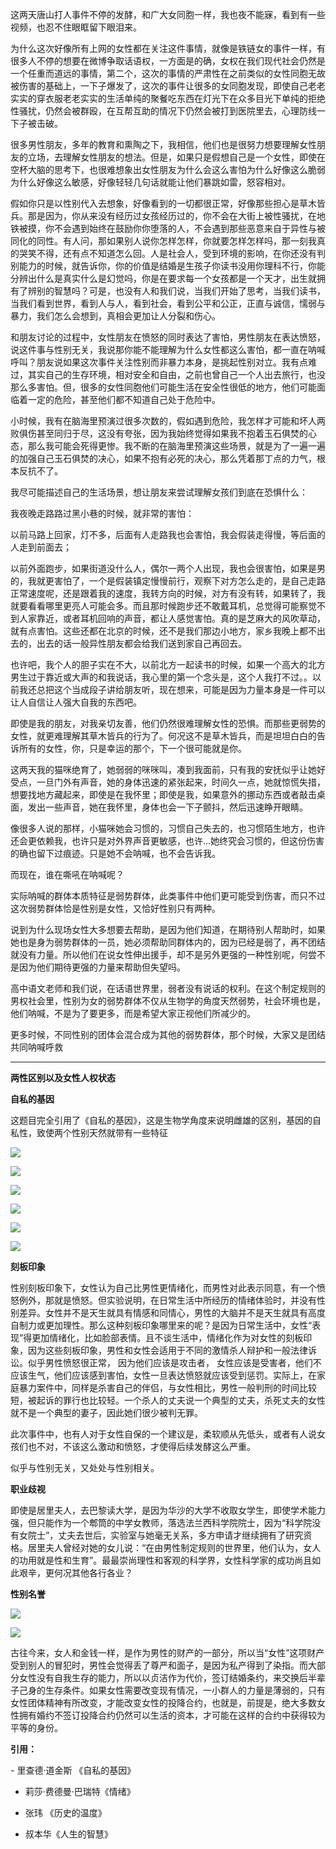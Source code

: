 这两天唐山打人事件不停的发酵，和广大女同胞一样，我也夜不能寐，看到有一些视频，也忍不住眼眶留下眼泪来。

为什么这次好像所有上网的女性都在关注这件事情，就像是铁链女的事件一样，有很多人不停的想要在微博争取话语权，一方面是的确，女权在我们现代社会仍然是一个任重而道远的事情，第二个，这次的事情的严肃性在之前类似的女性同胞无故被伤害的基础上，一下子爆发了，这次的事件让很多的女同胞发现，即使自己老老实实的穿衣服老老实实的生活单纯的聚餐吃东西在灯光下在众多目光下单纯的拒绝性骚扰，仍然会被群殴，在互帮互助的情况下仍然会被打到医院里去，心理防线一下子被击破。

很多男性朋友，多年的教育和熏陶之下，我相信，他们也是很努力想要理解女性朋友的立场，去理解女性朋友的想法。但是，如果只是假想自己是一个女性，即使在空杯大脑的思考下，也很难想象出女性朋友为什么会这么害怕为什么好像这么脆弱为什么好像这么敏感，好像轻轻几句话就能让他们暴跳如雷，怒容相对。

假如你只是以性别代入去想象，好像看到的一切都很正常，好像那些担心是草木皆兵。那是因为，你从来没有经历过女孩经历过的，你不会在大街上被性骚扰，在地铁被摸，你不会遇到始终在鼓励你你堕落的人，不会遇到那些恶意来自于异性与被同化的同性。有人问，那如果别人说你怎样怎样，你就要怎样怎样吗，那一刻我真的哭笑不得，还有点不知道怎么回。人是社会人，受到环境的影响，在你还没有判别能力的时候，就告诉你，你的价值是结婚是生孩子你读书没用你理科不行，你能分辨出什么是真实什么是幻觉吗，你是在要求每一个女孩都是一个天才，出生就拥有了辨别的智慧吗？可是，也没有人和我们说，当我们开始了思考，当我们读书，当我们看到世界，看到人与人，看到社会，看到公平和公正，正直与诚信，懦弱与暴力，我们怎么会想到，真相会更加让人分裂和伤心。


<!---more--->


和朋友讨论的过程中，女性朋友在愤怒的同时表达了害怕，男性朋友在表达愤怒，说这件事与性别无关，我说那你能不能理解为什么女性都这么害怕，都一直在呐喊呼叫？朋友说如果这次事件关注性别而非暴力本身，是挑起性别对立。我有点难过，其实自己的生存环境，相对安全和自由，之前也曾自己一个人出去旅行，也没那么多害怕。但，很多的女性同胞他们可能生活在安全性很低的地方，他们可能面临着一定的危险，甚至他们都不知道自己处于危险中。

小时候，我有在脑海里预演过很多次数的，假如遇到危险，我怎样才可能和坏人两败俱伤甚至同归于尽，这没有夸张，因为我始终觉得如果我不抱着玉石俱焚的心态，那么我可能会死得更惨。我不断的在脑海里预演这些场景，就是为了一遍一遍的加强自己玉石俱焚的决心，如果不抱有必死的决心，那么凭着那丁点的力气，根本反抗不了。

我尽可能描述自己的生活场景，想让朋友来尝试理解女孩们到底在恐惧什么：

我夜晚走路路过黑小巷的时候，就非常的害怕：

以前马路上回家，灯不多，后面有人走路我也会害怕，我会假装走得慢，等后面的人走到前面去；

以前外面跑步，如果街道没什么人，偶尔一两个人出现，我也会很害怕，如果是男的，我就更害怕了，一个是假装镇定慢慢前行，观察下对方怎么走的，是自己走路正常速度呢，还是跟着我的速度，我转方向的时候，对方有没有转，如果转了，我就要看看哪里更亮人可能会多。而且那时候跑步还不敢戴耳机，总觉得可能察觉不到人家靠近，或者耳机回响的声音，都让人感觉害怕。真的是芝麻大的风吹草动，就有点害怕。这些还都在北京的时候，还不是我们那边小地方，家乡我晚上都不出去的，出去的话一般异性朋友都会给我们送到家自己再回去。

也许吧，我个人的胆子实在不大，以前北方一起读书的时候，如果一个高大的北方男生过于靠近或大声的和我说话，我心里的第一个念头是，这个人我打不过。。以前我还总把这个当成段子讲给朋友听，现在想来，可能是因为力量本身是一件可以让人自信让人强大自我的东西吧。

即使是我的朋友，对我亲切友善，他们仍然很难理解女性的恐惧。而那些更弱势的女性，就更难理解其草木皆兵的行为了。何况这不是草木皆兵，而是坦坦白白的告诉所有的女性，你，只是幸运的那个，下一个很可能就是你。

这两天我的猫咪绝育了，她弱弱的咪咪叫，凑到我面前，只有我的安抚似乎让她好受点，一旦门外有声音，她的身体迅速的紧张起来，时间久一点，她就惊慌失措，想要找地方藏起来，即使是在我怀里；即使是我，如果意外的挪动东西或者敲击桌面，发出一些声音，她在我怀里，身体也会一下子颤抖，然后迅速睁开眼睛。  

像很多人说的那样，小猫咪她会习惯的，习惯自己失去的，也习惯陌生地方，也许还会更依赖我，也许只是对外界声音更敏感，也许...她终究会习惯的，但这份伤害的确也留下过痕迹。只是她不会呐喊，也不会告诉我。  

而现在，谁在嘶吼在呐喊呢？

实际呐喊的群体本质特征是弱势群体，此类事件中他们更可能受到伤害，而只不过这次弱势群体恰是性别是女性，又恰好性别只有两种。

说到为什么现场女性大多想要去帮助，是因为他们知道，在期待别人帮助时，如果她也是身为弱势群体的一员，她必须帮助同群体内的，因为已经是弱了，再不团结就没有力量。所以他们在说女性伸出援手，却不是另外更强的一种性别呢，何尝不是因为他们期待更强的力量来帮助但失望吗。  

高中语文老师和我们说，在话语世界里，弱者没有说话的权利。在这个制定规则的男权社会里，性别为女的弱势群体不仅从生物学的角度天然弱势，社会环境也是，他们呐喊，不是为了要更多，而是希望大家正视他们所减少的。  

更多时候，不同性别的团体会混合成为其他的弱势群体，那个时候，大家又是团结共同呐喊呼救

---

  

**两性区别以及女性人权状态**  

**自私的基因**  

这题目完全引用了《自私的基因》，这是生物学角度来说明雌雄的区别，基因的自私性，致使两个性别天然就带有一些特征  

![](https://mmbiz.qpic.cn/mmbiz_jpg/888cblMoWnw3H8mZ0bfD02anUMsXwSDDekIdDgia6zEhFJqQZ16ORF7m5RppvahTRFaLicknnLnZhK1aVwhK9N7g/640?wx_fmt=jpeg)

![](https://mmbiz.qpic.cn/mmbiz_jpg/888cblMoWnw3H8mZ0bfD02anUMsXwSDD7J7R1Kp8UDNwCIXRuqD0NibWALecch0CEH7hAMnaNBJxYDbOEXZyAaA/640?wx_fmt=jpeg)

![](https://mmbiz.qpic.cn/mmbiz_jpg/888cblMoWnw3H8mZ0bfD02anUMsXwSDD3MIOvEmWX52cBqvHcYpWhNG7MkpW5ibRCmUM9ibrPEph53dpibBaXM11A/640?wx_fmt=jpeg)

![](https://mmbiz.qpic.cn/mmbiz_jpg/888cblMoWnw3H8mZ0bfD02anUMsXwSDDI2RWhBBibmB7y9KYxSJXUWaS08rKOVUY21J2GYL4EkDKic2JMSqQuXDQ/640?wx_fmt=jpeg)

![](https://mmbiz.qpic.cn/mmbiz_jpg/888cblMoWnw3H8mZ0bfD02anUMsXwSDDBRHGxE2NkNzOWLREyubDMssV0ZjC6iaonUibk6bfSGiaXDcdow25qj5sw/640?wx_fmt=jpeg)

![](https://mmbiz.qpic.cn/mmbiz_jpg/888cblMoWnw3H8mZ0bfD02anUMsXwSDD6YsAkhibHjfaC61mbia0DBYe3YAVdeUPJUEmzOkoxpd5bX9uDE1iaykSw/640?wx_fmt=jpeg)

  

**刻板印象**

性别刻板印象下，女性认为自己比男性更情绪化，而男性对此表示同意，有一个愤怒例外，那就是愤怒。但实验说明，在日常生活中所经历的情绪体验时，并没有性别差异。女性并不是天生就具有情感和同情心，男性的大脑并不是天生就具有高度自制力或更加理性。那么这种刻板印象哪里来的呢？是因为日常生活中，女性“表现”得更加情绪化，比如脸部表情。且不谈生活中，情绪化作为对女性的刻板印象，因为这些刻板印象，男性和女性会适用于不同的激情杀人辩护和一般法律诉讼。似乎男性愤怒很正常， 因为他们应该是攻击者， 女性应该是受害者，他们不应该生气，他们应该感到害怕，女性一旦表达愤怒就应该受到惩罚。实际上，在家庭暴力案件中，同样是杀害自己的伴侣，与女性相比，男性一般判刑的时间比较短，被起诉的罪行也比较轻。一个杀人的丈夫说一个典型的丈夫，杀死丈夫的女性就不是一个典型的妻子，因此她们很少被判无罪。

此次事件中，也有人对于女性自保的一个建议是，柔软顺从先低头，或者有人说女孩们也不对，不该这么激动和愤怒，才使得后续发酵这么严重。

似乎与性别无关，又处处与性别相关。

**职业歧视**

即使是居里夫人，去巴黎读大学，是因为华沙的大学不收取女学生，即使学术能力强，但只能作为一个郫筒的中学女教师，落选法兰西科学院院士，因为“科学院没有女院士”，丈夫去世后，实验室与她毫无关系，多方申请才继续拥有了研究资格。居里夫人曾经对她的女儿说：“在由男性制定规则的世界里，他们认为，女人的功用就是性和生育”。最最崇尚理性和客观的科学界，女性科学家的成功尚且如此艰辛，更何况其他各行各业？

**性别名誉**

![](https://mmbiz.qpic.cn/mmbiz_jpg/888cblMoWnw3H8mZ0bfD02anUMsXwSDDbpY2jMVQ8X1VicBGiaFEnM9TiajbG7ucGtw5RpickLDTPjyBbMob2WaRwg/640?wx_fmt=jpeg)

![](https://mmbiz.qpic.cn/mmbiz_jpg/888cblMoWnw3H8mZ0bfD02anUMsXwSDDxuYTYHWl7069pmibKk14gOCMHrzVFicM453Szpor3X408eQfkqf5YH6w/640?wx_fmt=jpeg)

  

古往今来，女人和金钱一样，是作为男性的财产的一部分，所以当“女性”这项财产受到别人的冒犯时，男性会觉得丢了尊严和面子，是因为私产得到了染指。而大部分女性没有自我生存的能力，所以以贞洁作为代价，签订结婚条约，来交换后半辈子己身的生存条件。如果女性需要改变现有情况，一小群人的力量是薄弱的，只有女性团体精神有所改变，才能改变女性的投降合约，也就是，前提是，绝大多数女性拥有婚约不签订投降合约仍然可以生活的资本，才可能在这样的合约中获得较为平等的身份。

  

**引用：**  

- 里查德·道金斯 《自私的基因》

- 莉莎·费德曼·巴瑞特《情绪》 

- 张玮 《历史的温度》

- 叔本华《人生的智慧》